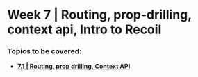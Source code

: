 # Week 7 | Routing, prop-drilling, context api, Intro to Recoil

### Topics to be covered:
- [**7.1 | Routing, prop drilling, Context API**](week-7.1/)

